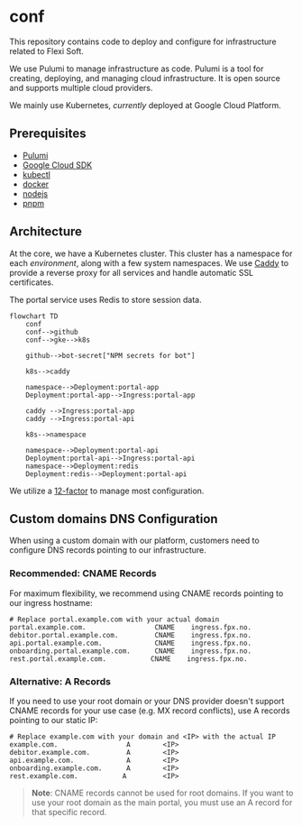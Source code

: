 # conf

This repository contains code to deploy and configure for infrastructure related
to Flexi Soft.

We use Pulumi to manage infrastructure as code. Pulumi is a tool for creating,
deploying, and managing cloud infrastructure. It is open source and supports
multiple cloud providers.

We mainly use Kubernetes, _currently_ deployed at Google Cloud Platform.

## Prerequisites

- [Pulumi](https://www.pulumi.com/docs/get-started/install/)
- [Google Cloud SDK](https://cloud.google.com/sdk/docs/install)
- [kubectl](https://kubernetes.io/docs/tasks/tools/install-kubectl/)
- [docker](https://docs.docker.com/get-docker/)
- [nodejs](https://nodejs.org/en/download/)
- [pnpm](https://pnpm.io/installation)

## Architecture

At the core, we have a Kubernetes cluster. This cluster has a namespace for each
_environment_, along with a few system namespaces. We use [Caddy] to provide a
reverse proxy for all services and handle automatic SSL certificates.

[Caddy]: https://caddyserver.com/

The portal service uses Redis to store session data.

```mermaid
flowchart TD
    conf
    conf-->github
    conf-->gke-->k8s

    github-->bot-secret["NPM secrets for bot"]

    k8s-->caddy

    namespace-->Deployment:portal-app
    Deployment:portal-app-->Ingress:portal-app

    caddy -->Ingress:portal-app
    caddy -->Ingress:portal-api

    k8s-->namespace

    namespace-->Deployment:portal-api
    Deployment:portal-api-->Ingress:portal-api
    namespace-->Deployment:redis
    Deployment:redis-->Deployment:portal-api
```

We utilize a [12-factor] to manage most configuration.

[12-factor]: https://12factor.net/

## Custom domains DNS Configuration

When using a custom domain with our platform, customers need to configure DNS records pointing to our infrastructure.

### Recommended: CNAME Records

For maximum flexibility, we recommend using CNAME records pointing to our ingress hostname:

```dns
# Replace portal.example.com with your actual domain
portal.example.com.                 CNAME    ingress.fpx.no.
debitor.portal.example.com.         CNAME    ingress.fpx.no.
api.portal.example.com.             CNAME    ingress.fpx.no.
onboarding.portal.example.com.      CNAME    ingress.fpx.no.
rest.portal.example.com.           CNAME    ingress.fpx.no.
```

### Alternative: A Records

If you need to use your root domain or your DNS provider doesn't support CNAME records for your use case (e.g. MX record conflicts), use A records pointing to our static IP:

```dns
# Replace example.com with your domain and <IP> with the actual IP
example.com.                 A        <IP>
debitor.example.com.         A        <IP>
api.example.com.             A        <IP>
onboarding.example.com.      A        <IP>
rest.example.com.           A         <IP>
```

> **Note**: CNAME records cannot be used for root domains. If you want to use your root domain as the main portal, you must use an A record for that specific record.
